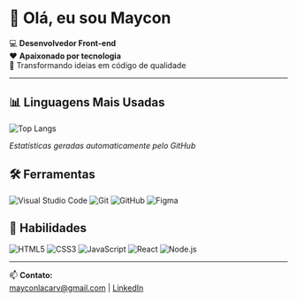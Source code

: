 # 👋 Olá, eu sou Maycon

💻 **Desenvolvedor Front-end**  
❤️ **Apaixonado por tecnologia**  
🚀 Transformando ideias em código de qualidade  

---

## 📊 Linguagens Mais Usadas

![Top Langs](https://github-readme-stats.vercel.app/api/top-langs/?username=Maycon-06&layout=compact&theme=dracula&hide_border=true)

*Estatísticas geradas automaticamente pelo GitHub*

## 🛠 Ferramentas

![Visual Studio Code](https://img.shields.io/badge/-VSCode-007ACC?logo=visualstudiocode&logoColor=black)
![Git](https://img.shields.io/badge/-Git-F05032?logo=git&logoColor=black)
![GitHub](https://img.shields.io/badge/-GitHub-181717?logo=github&logoColor=black)
![Figma](https://img.shields.io/badge/-Figma-F24E1E?logo=figma&logoColor=black)

## 🚀 Habilidades

![HTML5](https://img.shields.io/badge/-HTML5-E34F26?logo=html5&logoColor=black)
![CSS3](https://img.shields.io/badge/-CSS3-1572B6?logo=css3&logoColor=black)
![JavaScript](https://img.shields.io/badge/-JavaScript-F7DF1E?logo=javascript&logoColor=black)
![React](https://img.shields.io/badge/-React-61DAFB?logo=react&logoColor=black)
![Node.js](https://img.shields.io/badge/-Node.js-339933?logo=nodedotjs&logoColor=black)

---

📫 **Contato:**  
[mayconlacarv@gmail.com](mailto:mayconlacarv@gmail.com) | 
[LinkedIn](https://linkedin.com/in/maycon-lagos-de-carvalho-0ab678346)
